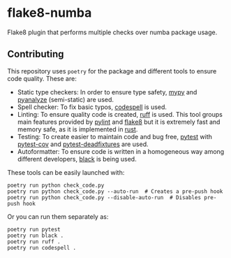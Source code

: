 # flake8-numba

Flake8 plugin that performs multiple checks over numba package usage.

## Contributing

This repository uses `poetry` for the package and different tools to ensure code quality.
These are:

- Static type checkers: In order to ensure type safety, [mypy](https://mypy-lang.org/)
  and [pyanalyze](https://pyanalyze.readthedocs.io/en/latest/) (semi-static) are used.
- Spell checker: To fix basic typos,
  [codespell](https://github.com/codespell-project/codespell) is used.
- Linting: To ensure quality code is created, [ruff](https://beta.ruff.rs/docs/) is used.
  This tool groups main features provided by [pylint](https://pypi.org/project/pylint/)
  and [flake8](https://flake8.pycqa.org/en/latest/) but it is extremely fast and memory
  safe, as it is implemented in [rust](https://www.rust-lang.org/).
- Testing: To create easier to maintain code and bug free,
  [pytest](https://docs.pytest.org/en/7.3.x/) with
  [pytest-cov](https://pypi.org/project/pytest-cov/) and
  [pytest-deadfixtures](https://pypi.org/project/pytest-deadfixtures/) are used.
- Autoformatter: To ensure code is written in a homogeneous way among different
  developers, [black](https://github.com/psf/black) is being used.

These tools can be easily launched with:

```shell
poetry run python check_code.py
poetry run python check_code.py --auto-run  # Creates a pre-push hook
poetry run python check_code.py --disable-auto-run  # Disables pre-push hook
```

Or you can run them separately as:

```shell
poetry run pytest
poetry run black .
poetry run ruff .
poetry run codespell .
```
